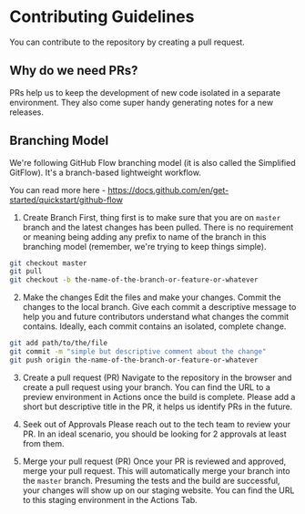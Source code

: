 # Contributing Guidelines

You can contribute to the repository by creating a pull request.

## Why do we need PRs?

PRs help us to keep the development of new code isolated in a separate environment. They also come super
handy generating notes for a new releases.

## Branching Model

We're following GitHub Flow branching model (it is also called the Simplified GitFlow). It's a
branch-based lightweight workflow.

You can read more here - https://docs.github.com/en/get-started/quickstart/github-flow

1. Create Branch
   First, thing first is to make sure that you are on `master` branch and the latest changes has been pulled. There is no
   requirement or meaning being adding any prefix to name of the branch in this branching model (remember, we're
   trying to keep things simple).

```bash
git checkout master
git pull
git checkout -b the-name-of-the-branch-or-feature-or-whatever
```

2. Make the changes
   Edit the files and make your changes. Commit the changes to the local branch. Give each commit a
   descriptive message to help you and future contributors understand what changes the commit contains.
   Ideally, each commit contains an isolated, complete change.

```bash
git add path/to/the/file
git commit -m "simple but descriptive comment about the change"
git push origin the-name-of-the-branch-or-feature-or-whatever
```

3. Create a pull request (PR)
   Navigate to the repository in the browser and create a pull request using your branch. You can find the URL to
   a preview environment in Actions once the build is complete. Please add a short but descriptive title in the PR,
   it helps us identify PRs in the future.

4. Seek out of Approvals
   Please reach out to the tech team to review your PR. In an ideal scenario, you should be looking
   for 2 approvals at least from them.

5. Merge your pull request (PR)
   Once your PR is reviewed and approved, merge your pull request. This will automatically merge your branch
   into the `master` branch. Presuming the tests and the build are successful, your changes will show up on our
   staging website. You can find the URL to this staging environment in the Actions Tab.
